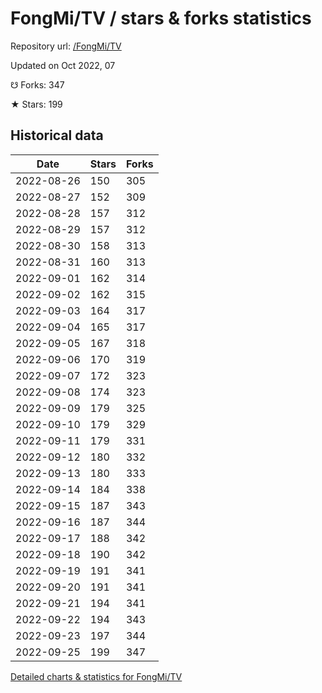 # FongMi/TV / stars & forks statistics

Repository url: [/FongMi/TV](https://github.com/FongMi/TV)

Updated on Oct 2022, 07

☋ Forks: 347

★ Stars: 199

## Historical data
| Date | Stars | Forks |
|------|-------|-------|
| 2022-08-26 | 150 | 305 | 
| 2022-08-27 | 152 | 309 | 
| 2022-08-28 | 157 | 312 | 
| 2022-08-29 | 157 | 312 | 
| 2022-08-30 | 158 | 313 | 
| 2022-08-31 | 160 | 313 | 
| 2022-09-01 | 162 | 314 | 
| 2022-09-02 | 162 | 315 | 
| 2022-09-03 | 164 | 317 | 
| 2022-09-04 | 165 | 317 | 
| 2022-09-05 | 167 | 318 | 
| 2022-09-06 | 170 | 319 | 
| 2022-09-07 | 172 | 323 | 
| 2022-09-08 | 174 | 323 | 
| 2022-09-09 | 179 | 325 | 
| 2022-09-10 | 179 | 329 | 
| 2022-09-11 | 179 | 331 | 
| 2022-09-12 | 180 | 332 | 
| 2022-09-13 | 180 | 333 | 
| 2022-09-14 | 184 | 338 | 
| 2022-09-15 | 187 | 343 | 
| 2022-09-16 | 187 | 344 | 
| 2022-09-17 | 188 | 342 | 
| 2022-09-18 | 190 | 342 | 
| 2022-09-19 | 191 | 341 | 
| 2022-09-20 | 191 | 341 | 
| 2022-09-21 | 194 | 341 | 
| 2022-09-22 | 194 | 343 | 
| 2022-09-23 | 197 | 344 | 
| 2022-09-25 | 199 | 347 | 


[Detailed charts & statistics for FongMi/TV](https://reviewgithub.com/rep/FongMi/TV)
